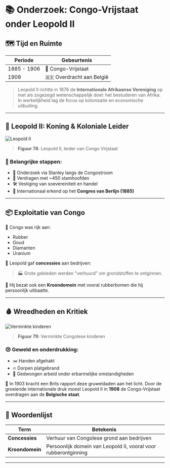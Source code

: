 # 📚 Onderzoek: Congo-Vrijstaat onder Leopold II

## 🗺️ Tijd en Ruimte
| Periode      | Gebeurtenis            |
|--------------|------------------------|
| 1885 - 1906  | 🏴 Congo-Vrijstaat     |
| 1908         | 🇧🇪 Overdracht aan België |

> Leopold II richtte in 1876 de **Internationale Afrikaanse Vereniging** op met als zogezegd wetenschappelijk doel: het bestuderen van Afrika. In werkelijkheid lag de focus op kolonisatie en economische uitbuiting.

---

## 🧔 Leopold II: Koning & Koloniale Leider

![Leopold II](https://upload.wikimedia.org/wikipedia/commons/thumb/3/35/Leopold_ii_garter_knight.jpg/640px-Leopold_ii_garter_knight.jpg)
> **Figuur 78**: Leopold II, leider van Congo Vrijstaat

### 📌 Belangrijke stappen:
- 🧭 Onderzoek via Stanley langs de Congostroom
- 📝 Verdragen met ~450 stamhoofden
- 🛠️ Vestiging van soevereiniteit en handel
- 📜 Internationaal erkend op het **Congres van Berlijn (1885)**

---

## 📦 Exploitatie van Congo

🤑 Congo was rijk aan:
- Rubber
- Goud
- Diamanten
- Uranium

📑 Leopold gaf **concessies** aan bedrijven:
> 🏭 Grote gebieden werden "verhuurd" om grondstoffen te ontginnen.

🌳 Hij bezat ook een **Kroondomein** met vooral rubberbomen die hij persoonlijk uitbaatte.

---

## 🩸 Wreedheden en Kritiek

![Verminkte kinderen](https://upload.wikimedia.org/wikipedia/commons/thumb/6/64/MutilatedChildrenFromCongo.jpg/640px-MutilatedChildrenFromCongo.jpg)
> **Figuur 79**: Verminkte Congolese kinderen

### 😢 Geweld en onderdrukking:
- ✂️ Handen afgehakt
- 🔥 Dorpen platgebrand
- 👷 Gedwongen arbeid onder erbarmelijke omstandigheden

📢 In 1903 bracht een Brits rapport deze gruweldaden aan het licht. Door de groeiende internationale druk moest Leopold II in **1908** de Congo-Vrijstaat overdragen aan de **Belgische staat**.

---

## 📝 Woordenlijst

| Term         | Betekenis |
|--------------|-----------|
| **Concessies** | Verhuur van Congolese grond aan bedrijven |
| **Kroondomein** | Persoonlijk domein van Leopold II, vooral voor rubberontginning |

---
